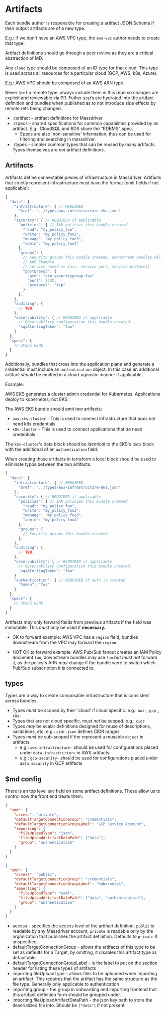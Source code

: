 # Artifacts

Each bundle author is responsible for creating a artifact JSON Schema if their output artifacts are of a new type.

E.g.: If we don't have an AWS VPC type, the `aws-vpc` author needs to create that type.

Artifact definitions should go through a peer review as they are a critical abstraction of MD.

Any `cloud` type should be composed of an ID type for that cloud. This type is used across all resources for a particular cloud (GCP, AWS, k8s, Azure).

E.g.: AWS VPC should be composed of an AWS ARN type.

Never `$ref` a remote type, always include them in this repo so changes are explicit and reviewable via PR. Futher `$ref`s are hydrated into the artifact definition and bundles when published as to not introduce side effects by remote refs being changed.

* ./artifact - artifact definitions for Massdriver
* ./specs - shared specifications for common capabilities provided by an artifact. E.g.: CloudSQL and RDS share the "RDBMS" spec.
  * Specs are also 'non-sensitive' information, thus can be used for filtering and searching in massdriver.
* ./types - simpler common types that can be reused by many artifacts. Types themselves are _not_ artifact definitions.

## Artifacts

Artifacts define connectable pieces of infrastructure in Massdriver. Artifacts that strictly represent infrastructure
_must_ have the format (omit fields if not applicable):

```js
{
  "data": {
    "infrastructure": { // REQUIRED
      "$ref": "../types/aws-infrastructure-eks.json"
    },
    "security": { // REQUIRED if applicable
      "policies": { // IAM policies this bundle created
        "read": "my_policy_foo",
        "write": "my_policy_foo2",
        "manage": "my_policy_foo3",
        "admin": "my_policy_foo4"
      },
      "groups": {
        // Security groups this bundle created, downstream bundles will attach and set up their own security group rules.
        // AWS Example
        // service named => {arn, service port, service protocol}
        "postgresql": {
          "arn": "arn:securitygroup:foo"
          "port": 5432,
          "protocol": "tcp"
        }
      },
    },
    "auditing": {
      // TBD:
    },
    "observability": { // REQUIRED if applicable
      // Observability configuration this bundle created.
      "sqsAlertingToken": "foo"
    }
  },
  "specs": {
    // SPECS HERE
  }
}
```

Additionally, bundles that cross into the application plane and generate a credential _must_ include an `authentication` object. In this case an additional artifact _should_ be emitted in a cloud-agnostic manner if applicable.

Example:

AWS EKS generates a cluster admin credential for Kubernetes. Applications deploy to kubernetes, not EKS.

The AWS EKS bundle should emit _two_ artifacts: 

* `aws-eks-cluster` - This is used to connect infrastructure that _does not_ need k8s credentials
* `k8s-cluster` - This is used to connect applications that _do_ need credentials

The `k8s-cluster`'s data block should be _identical_ to the EKS's `data` block with the additional of an `authentication` field.

When creating these artifacts in terraform a local block should be used to eliminate typos between the two artifacts.

```js
{
  "data": {
    "infrastructure": { // REQUIRED
      "$ref": "../types/aws-infrastructure-eks.json"
    },
    "security": { // REQUIRED if applicable
      "policies": { // IAM policies this bundle created
        "read": "my_policy_foo",
        "write": "my_policy_foo2",
        "manage": "my_policy_foo3",
        "admin": "my_policy_foo4"
      },
      "groups": {
        // Security groups this bundle created
      },
    },
    "auditing": {
      // TBD:
    },
    "observability": { // REQUIRED if applicable
      // Observability configuration this bundle created.
      "sqsAlertingToken": "foo"
    }
    "authentication": { // REQUIRED if auth is created
      "token": "foo"
    }
  },
  "specs": {
    // SPECS HERE
  }
}
```

Artifacts _may_ only forward fields from previous artifacts if the field was immutable. This _must_ only be used if **necessary.**


* OK to forward example: AWS VPC has a `region` field, bundles downstream from the VPC may forward the `region`

* NOT OK to forward example: AWS Pub/Sub fanout creates an IAM Policy document `foo`, downstream bundles may use `foo` but _must not_ forward it, as the policy's ARN _may_ change if the bundle were to switch which Pub/Sub subscription it is connected to.

## types

Types are a way to create composable infrastructure that is consistent across bundles.

* Types _must_ be scoped by their 'cloud' if cloud specific. e.g.: `aws-`, `gcp-`, `k8s-`
* Types that are not cloud specific, must _not_ be scoped. e.g.: `cidr`
* Types _may_ be scalar definitions designed for reuse of descriptions, validations, etc. e.g.: `cidr.json` defines CIDR ranges
* Types _must_ be sub-scoped if the represent a reusable `object` in artifacts. 
  * e.g.: `aws-infrastructure-` should be used for configurations placed under `data.infrastructure` in AWS artifacts
  * e.g.: `gcp-security-` should be used for configurations placed under `data.security` in GCP artifacts

## $md config

There is an top level `$md` field on some artifact definitions. These allow us to control how the front end treats them.

```json
{
  "$md": {
    "access": "private",
    "defaultTargetConnectionGroup": "credentials",
    "defaultTargetConnectionGroupLabel": "GCP Service Account",
    "importing": {
      "fileUploadType": "json",
      "fileUploadArtifactDataPath": ["data"],
      "group": "authentication"
    } 
  }
}
```

```json
{
  "$md": {
    "access": "public",
    "defaultTargetConnectionGroup": "credentials",
    "defaultTargetConnectionGroupLabel": "Kubernetes",
    "importing": {
      "fileUploadType": "yaml",
      "fileUploadArtifactDataPath": ["data", "authentication"],
      "group": "authentication"
    } 
  }
}
```

* access - specifies the access level of the artifact definition. `public` is readable by any Massdriver account, `private` is readable only by the organization that publishes the artifact definition. Defaults to `private` if unspecified.
* defaultTargetConnectionGroup - allows the artifacts of this type to be set as defaults for a Target, by omitting, it disables this artifact type as defaultable.
* defaultTargetConnectionGroupLabel - is the label to put on the section header for listing these types of artifacts
* importing.fileUploadType - allows files to be uploaded when importing an artifact. This requires that the artifact has the same structure as the file type. Generally only applicable to authentication
* importing.group - the group in onboarding and importing frontend that this artifact definition form should be grouped under.
* importing.fileUploadArtifactDataPath - the json key path to store the deserialized file into. Should be `["data"]` if not present.
